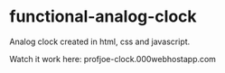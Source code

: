 # functional-analog-clock


Analog clock created in html, css and javascript.

Watch it work here:   profjoe-clock.000webhostapp.com
